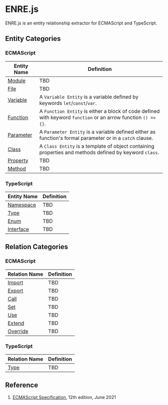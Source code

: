 # ENRE.js

ENRE.js is an entity relationship extractor for ECMAScript and
TypeScript.

## Entity Categories

### ECMAScript

| Entity Name                      | Definition                                                                                                     |
|----------------------------------|----------------------------------------------------------------------------------------------------------------|
| [Module](entity/module.md)       | TBD                                                                                                            |
| [File](entity/file.md)           | TBD                                                                                                            |
| [Variable](entity/variable.md)   | A `Variable Entity` is a variable defined by keywords `let`/`const`/`var`.                                     |
| [Function](entity/function.md)   | A `Function Entity` is either a block of code defined with keyword `function` or an arrow function `() => {}`. |
| [Parameter](entity/parameter.md) | A `Parameter Entity` is a variable defined either as function's formal parameter or in a `catch` clause.       |
| [Class](entity/class.md)         | A `Class Entity` is a template of object containing properties and methods defined by keyword `class`.         |
| [Property](entity/property.md)   | TBD                                                                                                            |
| [Method](entity/method.md)       | TBD                                                                                                            |

### TypeScript

| Entity Name                      | Definition |
|----------------------------------|------------|
| [Namespace](entity/namespace.md) | TBD        |
| [Type](entity/type.md)           | TBD        |
| [Enum](entity/enum.md)           | TBD        |
| [Interface](entity/interface.md) | TBD        |

## Relation Categories

### ECMAScript

| Relation Name                    | Definition |
|----------------------------------|------------|
| [Import](relation/import.md)     | TBD        |
| [Export](relation/export.md)     | TBD        |
| [Call](relation/call.md)         | TBD        |
| [Set](relation/set.md)           | TBD        |
| [Use](relation/use.md)           | TBD        |
| [Extend](relation/extend.md)     | TBD        |
| [Override](relation/override.md) | TBD        |

### TypeScript

| Relation Name            | Definition |
|--------------------------|------------|
| [Type](relation/type.md) | TBD        |

## Reference

1. [ECMAScript Specification](https://tc39.es/ecma262), 12th
   edition, June 2021

